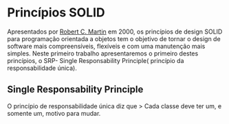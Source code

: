 # Princípios SOLID
Apresentados por [Robert C. Martin](https://en.wikipedia.org/wiki/Robert_C._Martin) em 2000, os princípios de design SOLID para programação orientada a objetos tem o objetivo de tornar o design de software mais compreensíveis, flexíveis e com uma manutenção mais simples. Neste primeiro trabalho apresentaremos o primeiro destes princípios, o SRP- Single Responsability Principle( princípio da responsabilidade única).

## Single Responsability Principle
O princípio de responsabilidade única diz que > Cada classe deve ter um, e somente um, motivo para mudar.
